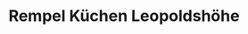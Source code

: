 ---
title: "Rempel Küchen Leopoldshöhe"
url: /leopoldshoehe/rempel-kuechen-leopoldshoehe/
shop: Küchen
---